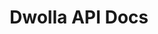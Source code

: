 ---
title: Dwolla API Docs

language_tabs:
  - json
  - php
  - ruby
  - python
  - javascript: node.js

toc_footers:
  - <a href='https://www.dwolla.com/applications/create' target="_blank">Get API Credentials</a>
  - <a href='https://sandbox.uat.dwolla.com/' target="_blank">Sandbox Admin</a>
  - <a href='http://github.com/tripit/slate' target="_blank">Documentation Powered by Slate</a>

includes:
  # overview
  - introduction
  - authentication
  - oauth
  - webhooks

  # resources
  - send
  - checkouts
  - fundingsources
  - transactions
  - scheduledtransactions
  - transactionStats
  - users
  - contacts
  - balance
  - masspay
  - refund
  - requests
  - accountsettings
 
  # misc
  - bugs
  - changelog

search: true
---